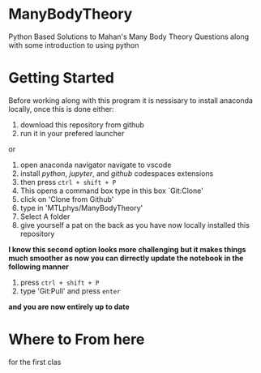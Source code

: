 # ManyBodyTheory
Python Based Solutions to Mahan's Many Body Theory Questions along with some introduction to using python

# Getting Started 
Before working along with this program it is nessisary to install anaconda locally, once this is done either:

1. download this repository from github
2. run it in your prefered launcher 

or

1. open anaconda navigator navigate to vscode
2. install _python_, _jupyter_, and _github_ codespaces extensions
3. then press `ctrl + shift + P`
4. This opens a command box type in this box `Git:Clone'
5. click on 'Clone from Github'
6. type in 'MTLphys/ManyBodyTheory'
7. Select A folder 
8. give yourself a pat on the back as you have now locally installed this repository

**I know this second option looks more challenging but it makes things much smoother as now you can dirrectly update the notebook in the following manner**

1. press `ctrl + shift + P`
2. type 'Git:Pull' and press `enter`

**and you are now entirely up to date**

# Where to From here
for the first clas